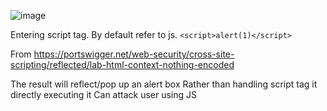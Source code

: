 ![image](https://github.com/VietTheBarbarian/Manual-Application-Testing/assets/56415307/0ff5f26a-4ad0-4900-8e61-ed943fdebb50)

Entering script tag. By default refer to js. 
`<script>alert(1)</script>`

From <https://portswigger.net/web-security/cross-site-scripting/reflected/lab-html-context-nothing-encoded> 

The result will reflect/pop up an alert box
Rather than handling script tag it directly executing it
Can attack user using JS
